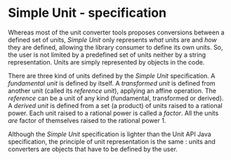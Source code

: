 # Simple Unit - specification

Whereas most of the unit converter tools proposes conversions between a defined set of units, *Simple Unit* only 
represents *what* units are and *how* they are defined, allowing the library consumer to define its own units. So, the
user is not limited by a predefined set of units neither by a string representation. Units are simply represented by 
objects in the code.

There are three kind of units defined by the *Simple Unit* specification. A *fundamental unit* is defined by itself. A
*transformed unit* is defined from another unit (called its *reference unit*), applying an affine operation. The
*reference* can be a unit of any kind (fundamental, transformed or derived). A *derived unit* is defined from a set 
(a product) of units raised to a rational power. Each unit raised to a rational power is called a *factor*. All the 
units *are* factor of themselves raised to the rational power 1.

Although the *Simple Unit* specification is lighter than the Unit API Java specification, the principle of unit
representation is the same : units and converters are objects that have to be defined by the user.